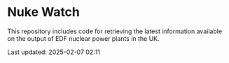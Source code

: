 # Nuke Watch

This repository includes code for retrieving the latest information available on the output of EDF nuclear power plants in the UK.

Last updated: 2025-02-07 02:11